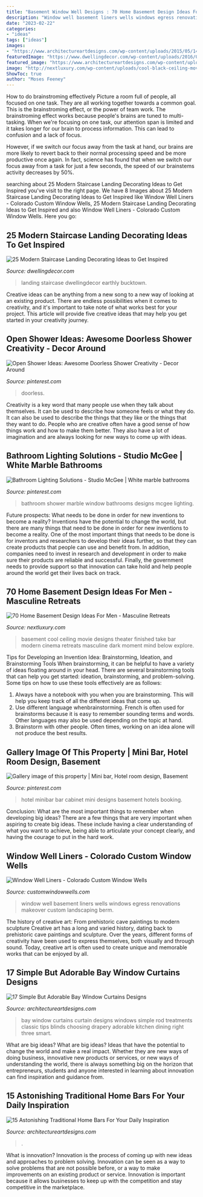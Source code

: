 ```yaml
---
title: "Basement Window Well Designs : 70 Home Basement Design Ideas For Men"
description: "Window well basement liners wells windows egress renovations makeover custom landscaping berm"
date: "2023-02-22"
categories:
- "ideas"
tags: ["ideas"]
images:
- "https://www.architectureartdesigns.com/wp-content/uploads/2015/05/1428.jpg"
featuredImage: "https://www.dwellingdecor.com/wp-content/uploads/2016/02/Modern-Basement-Stair-Landing-Design.jpg"
featured_image: "https://www.architectureartdesigns.com/wp-content/uploads/2015/05/1428.jpg"
image: "http://nextluxury.com/wp-content/uploads/cool-black-ceiling-movie-room-in-home-basement.jpg"
ShowToc: true
author: "Moses Feeney"
---
```



How to do brainstroming effectively
Picture a room full of people, all focused on one task. They are all working together towards a common goal. This is the brainstroming effect, or the power of team work.
The brainstroming effect works because people's brains are tuned to multi-tasking. When we're focusing on one task, our attention span is limited and it takes longer for our brain to process information. This can lead to confusion and a lack of focus.

However, if we switch our focus away from the task at hand, our brains are more likely to revert back to their normal processing speed and be more productive once again. In fact, science has found that when we switch our focus away from a task for just a few seconds, the speed of our brainstems activity decreases by 50%.

	

		
searching about 25 Modern Staircase Landing Decorating Ideas to Get Inspired you've visit to the right page. We have 8 Images about 25 Modern Staircase Landing Decorating Ideas to Get Inspired like Window Well Liners - Colorado Custom Window Wells, 25 Modern Staircase Landing Decorating Ideas to Get Inspired and also Window Well Liners - Colorado Custom Window Wells. Here you go:
		
    
## 25 Modern Staircase Landing Decorating Ideas To Get Inspired

<img loading=lazy src="https://www.dwellingdecor.com/wp-content/uploads/2016/02/Modern-Basement-Stair-Landing-Design.jpg" onerror="this.onerror=null;this.src='https://tse2.mm.bing.net/th?id=OIP.ntnj69c_Sm7r9A6Fpw2cywHaJ3&amp;pid=15.1';" alt="25 Modern Staircase Landing Decorating Ideas to Get Inspired">

_Source: dwellingdecor.com_

>landing staircase dwellingdecor earthly bucktown. 

	

Creative ideas can be anything from a new song to a new way of looking at an existing product. There are endless possibilities when it comes to creativity, and it's important to take note of what works best for your project. This article will provide five creative ideas that may help you get started in your creativity journey.

    
## Open Shower Ideas: Awesome Doorless Shower Creativity - Decor Around

<img loading=lazy src="https://i.pinimg.com/736x/e5/68/86/e568860ca41ee5805567d3689203b8fb.jpg" onerror="this.onerror=null;this.src='https://tse4.mm.bing.net/th?id=OIP.tgB-7ylfr4ajQ7gUA-iitAHaNL&amp;pid=15.1';" alt="Open Shower Ideas: Awesome Doorless Shower Creativity - Decor Around">

_Source: pinterest.com_

>doorless. 

	

Creativity is a key word that many people use when they talk about themselves. It can be used to describe how someone feels or what they do. It can also be used to describe the things that they like or the things that they want to do. People who are creative often have a good sense of how things work and how to make them better. They also have a lot of imagination and are always looking for new ways to come up with ideas.

    
## Bathroom Lighting Solutions - Studio McGee | White Marble Bathrooms

<img loading=lazy src="https://i.pinimg.com/736x/37/41/a2/3741a210bd1339c00b4e67da9402b327.jpg" onerror="this.onerror=null;this.src='https://tse1.mm.bing.net/th?id=OIP.9BERiog1gLECtxLaegX-MAHaLF&amp;pid=15.1';" alt="Bathroom Lighting Solutions - Studio McGee | White marble bathrooms">

_Source: pinterest.com_

>bathroom shower marble window bathrooms designs mcgee lighting. 

	

Future prospects: What needs to be done in order for new inventions to become a reality?
Inventions have the potential to change the world, but there are many things that need to be done in order for new inventions to become a reality. One of the most important things that needs to be done is for inventors and researchers to develop their ideas further, so that they can create products that people can use and benefit from. In addition, companies need to invest in research and development in order to make sure their products are reliable and successful. Finally, the government needs to provide support so that innovation can take hold and help people around the world get their lives back on track.

    
## 70 Home Basement Design Ideas For Men - Masculine Retreats

<img loading=lazy src="http://nextluxury.com/wp-content/uploads/cool-black-ceiling-movie-room-in-home-basement.jpg" onerror="this.onerror=null;this.src='https://tse2.mm.bing.net/th?id=OIP.0OHSMNMY4tt6Uu4MijcOdQHaLH&amp;pid=15.1';" alt="70 Home Basement Design Ideas For Men - Masculine Retreats">

_Source: nextluxury.com_

>basement cool ceiling movie designs theater finished take bar modern cinema retreats masculine dark moment mind below explore. 

	

Tips for Developing an Invention Idea: Brainstorming, Ideation, and Brainstorming Tools
When brainstorming, it can be helpful to have a variety of ideas floating around in your head. There are several brainstorming tools that can help you get started: ideation, brainstorming, and problem-solving. Some tips on how to use these tools effectively are as follows: 
1. Always have a notebook with you when you are brainstorming. This will help you keep track of all the different ideas that come up. 
2. Use different language whenbrainstorming. French is often used for brainstorms because it is easy to remember sounding terms and words. Other languages may also be used depending on the topic at hand. 
3. Brainstorm with other people. Often times, working on an idea alone will not produce the best results.

    
## Gallery Image Of This Property | Mini Bar, Hotel Room Design, Basement

<img loading=lazy src="https://i.pinimg.com/736x/48/9d/94/489d942d599fc6c1b31dbbebc4635f4c.jpg" onerror="this.onerror=null;this.src='https://tse1.mm.bing.net/th?id=OIP.DeMJOShCiRdqRSeIFJurrwHaLG&amp;pid=15.1';" alt="Gallery image of this property | Mini bar, Hotel room design, Basement">

_Source: pinterest.com_

>hotel minibar bar cabinet mini designs basement hotels booking. 

	

Conclusion: What are the most important things to remember when developing big ideas?
There are a few things that are very important when aspiring to create big ideas. These include having a clear understanding of what you want to achieve, being able to articulate your concept clearly, and having the courage to put in the hard work.

    
## Window Well Liners - Colorado Custom Window Wells

<img loading=lazy src="https://customwindowwells.com/wp-content/uploads/photo-gallery/2.png" onerror="this.onerror=null;this.src='https://tse2.mm.bing.net/th?id=OIP.UobmKoaMCy79WAev2MahjgHaFj&amp;pid=15.1';" alt="Window Well Liners - Colorado Custom Window Wells">

_Source: customwindowwells.com_

>window well basement liners wells windows egress renovations makeover custom landscaping berm. 

	

The history of creative art: From prehistoric cave paintings to modern sculpture
Creative art has a long and varied history, dating back to prehistoric cave paintings and sculpture. Over the years, different forms of creativity have been used to express themselves, both visually and through sound. Today, creative art is often used to create unique and memorable works that can be enjoyed by all.

    
## 17 Simple But Adorable Bay Window Curtains Designs

<img loading=lazy src="https://www.architectureartdesigns.com/wp-content/uploads/2015/05/1428.jpg" onerror="this.onerror=null;this.src='https://tse3.mm.bing.net/th?id=OIP.1pUa29dDe91zNciSICDLKgHaFt&amp;pid=15.1';" alt="17 Simple But Adorable Bay Window Curtains Designs">

_Source: architectureartdesigns.com_

>bay window curtains curtain designs windows simple rod treatments classic tips blinds choosing drapery adorable kitchen dining right three smart. 

	

What are big ideas?
What are big ideas? Ideas that have the potential to change the world and make a real impact. Whether they are new ways of doing business, innovative new products or services, or new ways of understanding the world, there is always something big on the horizon that entrepreneurs, students and anyone interested in learning about innovation can find inspiration and guidance from.

    
## 15 Astonishing Traditional Home Bars For Your Daily Inspiration

<img loading=lazy src="https://www.architectureartdesigns.com/wp-content/uploads/2015/07/15-Astonishing-Traditional-Home-Bars-For-Your-Daily-Inspiration-1.jpg" onerror="this.onerror=null;this.src='https://tse1.mm.bing.net/th?id=OIP.sgfwHSLscqAQq5aGdvav-gAAAA&amp;pid=15.1';" alt="15 Astonishing Traditional Home Bars For Your Daily Inspiration">

_Source: architectureartdesigns.com_

>. 

	

What is innovation?
Innovation is the process of coming up with new ideas and approaches to problem solving. Innovation can be seen as a way to solve problems that are not possible before, or a way to make improvements on an existing product or service. Innovation is important because it allows businesses to keep up with the competition and stay competitive in the marketplace.

